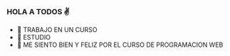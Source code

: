 ### HOLA A TODOS ✌
- 🌱 TRABAJO EN UN CURSO
- 👯 ESTUDIO
- 🤔 ME SIENTO BIEN Y FELIZ POR EL CURSO DE PROGRAMACION WEB

